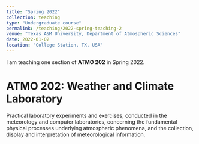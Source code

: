 ```yaml
---
title: "Spring 2022"
collection: teaching
type: "Undergraduate course"
permalink: /teaching/2022-spring-teaching-2
venue: "Texas A&M University, Department of Atmospheric Sciences"
date: 2022-01-02
location: "College Station, TX, USA"
---
```


I am teaching one section of **ATMO 202** in Spring 2022.

ATMO 202: Weather and Climate Laboratory
========================================
Practical laboratory experiments and exercises, conducted in the meteorology and computer laboratories, concerning the fundamental physical processes underlying atmospheric phenomena, and the collection, display and interpretation of meteorological information.
